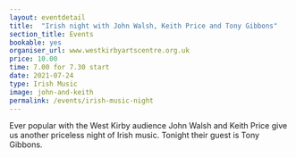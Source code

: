 ```yaml
---
layout: eventdetail
title:  "Irish night with John Walsh, Keith Price and Tony Gibbons"
section_title: Events
bookable: yes
organiser_url: www.westkirbyartscentre.org.uk
price: 10.00
time: 7.00 for 7.30 start
date: 2021-07-24
type: Irish Music
image: john-and-keith
permalink: /events/irish-music-night
---
```


Ever popular with the West Kirby audience John Walsh and Keith Price give us another priceless night of Irish music. Tonight their guest is Tony Gibbons.
